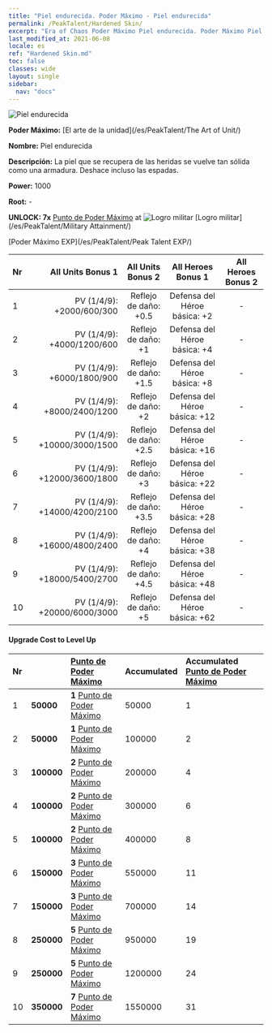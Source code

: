 ```yaml
---
title: "Piel endurecida. Poder Máximo - Piel endurecida"
permalink: /PeakTalent/Hardened Skin/
excerpt: "Era of Chaos Poder Máximo Piel endurecida. Poder Máximo Piel endurecida. Piel endurecida"
last_modified_at: 2021-06-08
locale: es
ref: "Hardened Skin.md"
toc: false
classes: wide
layout: single
sidebar:
  nav: "docs"
---
```


  ![Piel endurecida](/images/pt/talent_2007.png)

  **Poder Máximo:** [El arte de la unidad](/es/PeakTalent/The Art of Unit/)

  **Nombre:** Piel endurecida

  **Descripción:** La piel que se recupera de las heridas se vuelve tan sólida como una armadura. Deshace incluso las espadas.

  **Power:** 1000

  **Root:** -

  **UNLOCK: 7x** [Punto de Poder Máximo](/ItemsES/con_934/) at ![Logro militar](/images/pt/talent_2006.png) [Logro militar](/es/PeakTalent/Military Attainment/)

  [Poder Máximo EXP](/es/PeakTalent/Peak Talent EXP/)

  | Nr | All Units Bonus 1 | All Units Bonus 2 | All Heroes Bonus 1 | All Heroes Bonus 2 |
  |:---|--------------:|:-------------:|:-------------:|:-------------:|
  | 1 | PV (1/4/9): +2000/600/300 | Reflejo de daño: +0.5 | Defensa del Héroe básica: +2 | - |
  | 2 | PV (1/4/9): +4000/1200/600 | Reflejo de daño: +1 | Defensa del Héroe básica: +4 | - |
  | 3 | PV (1/4/9): +6000/1800/900 | Reflejo de daño: +1.5 | Defensa del Héroe básica: +8 | - |
  | 4 | PV (1/4/9): +8000/2400/1200 | Reflejo de daño: +2 | Defensa del Héroe básica: +12 | - |
  | 5 | PV (1/4/9): +10000/3000/1500 | Reflejo de daño: +2.5 | Defensa del Héroe básica: +16 | - |
  | 6 | PV (1/4/9): +12000/3600/1800 | Reflejo de daño: +3 | Defensa del Héroe básica: +22 | - |
  | 7 | PV (1/4/9): +14000/4200/2100 | Reflejo de daño: +3.5 | Defensa del Héroe básica: +28 | - |
  | 8 | PV (1/4/9): +16000/4800/2400 | Reflejo de daño: +4 | Defensa del Héroe básica: +38 | - |
  | 9 | PV (1/4/9): +18000/5400/2700 | Reflejo de daño: +4.5 | Defensa del Héroe básica: +48 | - |
  | 10 | PV (1/4/9): +20000/6000/3000 | Reflejo de daño: +5 | Defensa del Héroe básica: +62 | - |


#### Upgrade Cost to Level Up

  | Nr | <i class="fas fa-coins"/> | [Punto de Poder Máximo](/ItemsES/con_934/) | Accumulated <i class="fas fa-coins"/> | Accumulated [Punto de Poder Máximo](/ItemsES/con_934/) |
  |:---|:--------------|:-------------|:-------------|:-------------|
  | 1 | **50000** | **1** [Punto de Poder Máximo](/ItemsES/con_934/) | 50000 | 1 |
  | 2 | **50000** | **1** [Punto de Poder Máximo](/ItemsES/con_934/) | 100000 | 2 |
  | 3 | **100000** | **2** [Punto de Poder Máximo](/ItemsES/con_934/) | 200000 | 4 |
  | 4 | **100000** | **2** [Punto de Poder Máximo](/ItemsES/con_934/) | 300000 | 6 |
  | 5 | **100000** | **2** [Punto de Poder Máximo](/ItemsES/con_934/) | 400000 | 8 |
  | 6 | **150000** | **3** [Punto de Poder Máximo](/ItemsES/con_934/) | 550000 | 11 |
  | 7 | **150000** | **3** [Punto de Poder Máximo](/ItemsES/con_934/) | 700000 | 14 |
  | 8 | **250000** | **5** [Punto de Poder Máximo](/ItemsES/con_934/) | 950000 | 19 |
  | 9 | **250000** | **5** [Punto de Poder Máximo](/ItemsES/con_934/) | 1200000 | 24 |
  | 10 | **350000** | **7** [Punto de Poder Máximo](/ItemsES/con_934/) | 1550000 | 31 |
